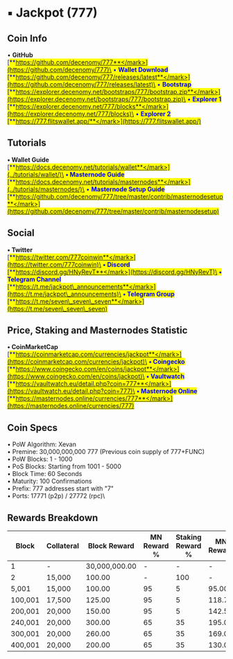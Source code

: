 # ▪ Jackpot (777)

## Coin Info

• **GitHub**\
[<mark style="color:blue;">**https://github.com/decenomy/777**</mark>](https://github.com/decenomy/777)\
• **Wallet Download**\
[<mark style="color:blue;">**https://github.com/decenomy/777/releases/latest**</mark>](https://github.com/decenomy/777/releases/latest)\
• **Bootstrap**\
[<mark style="color:blue;">**https://explorer.decenomy.net/bootstraps/777/bootstrap.zip**</mark>](https://explorer.decenomy.net/bootstraps/777/bootstrap.zip)\
• **Explorer 1** \
[<mark style="color:blue;">**https://explorer.decenomy.net/777/blocks**</mark>](https://explorer.decenomy.net/777/blocks)\
• **Explorer 2**\
[<mark style="color:blue;">**https://777.flitswallet.app/**</mark>](https://777.flitswallet.app/)

## Tutorials

**• Wallet Guide**\
[<mark style="color:blue;">**https://docs.decenomy.net/tutorials/wallet**</mark>](../tutorials/wallet/)\
**• Masternode Guide**\
[<mark style="color:blue;">**https://docs.decenomy.net/tutorials/masternodes**</mark>](../tutorials/masternodes/)\
• **Masternode Setup Guide**\
[<mark style="color:blue;">**https://github.com/decenomy/777/tree/master/contrib/masternodesetup**</mark>](https://github.com/decenomy/777/tree/master/contrib/masternodesetup)

## Social

**• Twitter**\
[<mark style="color:blue;">**https://twitter.com/777coinwin**</mark>](https://twitter.com/777coinwin)\
**• Discord**\
[<mark style="color:blue;">**https://discord.gg/HNyRevT**</mark>](https://discord.gg/HNyRevT)\
**• Telegram Channel**\
[<mark style="color:blue;">**https://t.me/jackpot\_announcements**</mark>](https://t.me/jackpot\_announcements)\
**• Telegram Group**\
[<mark style="color:blue;">**https://t.me/seven\_seven\_seven**</mark>](https://t.me/seven\_seven\_seven)

## Price, Staking and Masternodes Statistic

**• CoinMarketCap**\
[<mark style="color:blue;">**https://coinmarketcap.com/currencies/jackpot**</mark>](https://coinmarketcap.com/currencies/jackpot)\
**• Coingecko**\
[<mark style="color:blue;">**https://www.coingecko.com/en/coins/jackpot**</mark>](https://www.coingecko.com/en/coins/jackpot)\
**• Vaultwatch**\
[<mark style="color:blue;">**https://vaultwatch.eu/detail.php?coin=777**</mark>](https://vaultwatch.eu/detail.php?coin=777)\
**• Masternode Online**\
[<mark style="color:blue;">**https://masternodes.online/currencies/777**</mark>](https://masternodes.online/currencies/777)

## Coin Specs

• PoW Algorithm: Xevan\
• Premine: 30,000,000,000 777 (Previous coin supply of 777+FUNC)\
• PoW Blocks: 1 - 1000\
• PoS Blocks: Starting from 1001 - 5000\
• Block Time: 60 Seconds\
• Maturity: 100 Confirmations\
• Prefix: 777 addresses start with "7"\
• Ports: 17771 (p2p) / 27772 (rpc)\


## Rewards Breakdown

| Block   | Collateral | Block Reward  | MN Reward % | Staking Reward % | MN Reward | Staker Reward |
| ------- | ---------- | ------------- | ----------- | ---------------- | --------- | ------------- |
| 1       | -          | 30,000,000.00 | -           | -                | -         | -             |
| 2       | 15,000     | 100.00        | -           | 100              | -         | 100.00        |
| 5,001   | 15,000     | 100.00        | 95          | 5                | 95.00     | 5.00          |
| 100,001 | 17,500     | 125.00        | 95          | 5                | 118.75    | 6.25          |
| 200,001 | 20,000     | 150.00        | 95          | 5                | 142.50    | 7.50          |
| 240,001 | 20,000     | 300.00        | 65          | 35               | 195.00    | 105.00        |
| 300,001 | 20,000     | 260.00        | 65          | 35               | 169.00    | 91.00         |
| 400,001 | 20,000     | 200.00        | 65          | 35               | 130.00    | 70.00         |

